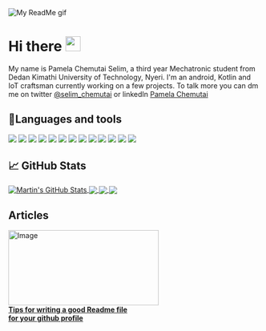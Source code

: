 <img src ="https://github.com/Chemutaiselim/Chemutaiselim/blob/main/Blue%20and%20White%20Architect%20LinkedIn%20Banner%20(2).gif" alt="My ReadMe gif">

# Hi there <img src="https://raw.githubusercontent.com/MartinHeinz/MartinHeinz/master/wave.gif" width="30px">

My name is Pamela Chemutai Selim, a third year Mechatronic student from Dedan Kimathi University of Technology, Nyeri. I'm an android, Kotlin and IoT craftsman currently working on a few projects. To talk more you can dm me on twitter <a href=https://twitter.com/selim_chemutai>@selim_chemutai</a> or linkedIn <a href=https://www.linkedin.com/mwlite/in/pamela-chemutai>Pamela Chemutai</a>

## 🔧Languages and tools
![](https://img.shields.io/badge/Code-Kotlin-informational?style=flat&logo=Kotlin&logoColor=white&color=2bbc8a)
![](https://img.shields.io/badge/Tools-Figma-informational?style=flat&logo=Figma&logoColor=white&color=2bbc8a)
![](https://img.shields.io/badge/Code-C-informational?style=flat&logo=C&logoColor=white&color=2bbc8a)
![](https://img.shields.io/badge/Tools-Android-informational?style=flat&logo=Android&logoColor=white&color=2bbc8a)
![](https://img.shields.io/badge/Tools-Arduino-informational?style=flat&logo=Arduino&logoColor=white&color=2bbc8a)
![](https://img.shields.io/badge/MicroChip-Arduino-informational?style=flat&logo=Arduino&logoColor=white&color=2bbc8a)
![](https://img.shields.io/badge/MicroChip-ATmega32-informational?style=flat&logo=AT&logoColor=white&color=2bbc8a)
![](https://img.shields.io/badge/Tools-Git-informational?style=flat&logo=Git&logoColor=white&color=2bbc8a)
![](https://img.shields.io/badge/Tools-Proteus-informational?style=flat&logo=proteus&logoColor=white&color=2bbc8a)
![](https://img.shields.io/badge/Tools-Autodesk-informational?style=flat&logo=Autodesk&logoColor=white&color=2bbc8a)
![](https://img.shields.io/badge/Tools-Kicad-informational?style=flat&logo=KiCadEDA&logoColor=white&color=2bbc8a)
![](https://img.shields.io/badge/Tools-Intellij-informational?style=flat&logo=IntellijIDEA&logoColor=white&color=2bbc8a)
![](https://img.shields.io/badge/Tools-VS-informational?style=flat&logo=VisualStudio&logoColor=white&color=2bbc8a)


## &#x1f4c8; GitHub Stats

<a href="https://github.com/Chemutaiselim/Chemutaiselim">
  <img align="center" src="https://github-readme-stats.vercel.app/api?username=Chemutaiselim&show_icons=true&line_height=27&count_private=true&title_color=ffffff&text_color=c9cacc&icon_color=2bbc8a&bg_color=1d1f21" alt="Martin's GitHub Stats" />
</a>
<a href="https://github.com/Chemutaiselim/Chemutaiselim">
  <img align="center" src="https://github-readme-stats.vercel.app/api/top-langs/?username=Chemutaiselim&hide=java,html,tex&title_color=ffffff&text_color=c9cacc&icon_color=2bbc8a&bg_color=1d1f21&langs_count=3" />
</a>
<a href="https://github.com/Chemutaiselim/GADS">
  <img align="center" src="https://github-readme-stats.vercel.app/api/pin/?username=Chemutaiselim&repo=GADS&title_color=ffffff&text_color=c9cacc&icon_color=2bbc8a&bg_color=1d1f21" />
  <a href="https://github.com/Chemutaiselim/7-segment-arduino-">
  <img align="center" src="https://github-readme-stats.vercel.app/api/pin/?username=Chemutaiselim&repo=7-segment-arduino-&title_color=ffffff&text_color=c9cacc&icon_color=2bbc8a&bg_color=1d1f21" />
</a>
</a>

## Articles

<a href="https://medium.com/@selimchemutai19/tips-for-writing-a-good-readme-md-for-your-github-profile-315e6b5d72bf">
   <img src="https://github.com/Chemutaiselim/Chemutaiselim/blob/main/image.png" alt=Image width="300" height="150">
   </a><br>
<a href=https://medium.com/@selimchemutai19/tips-for-writing-a-good-readme-md-for-your-github-profile-315e6b5d72bf><b>Tips for writing a good Readme file <br> for your github profile </b></a>
 





